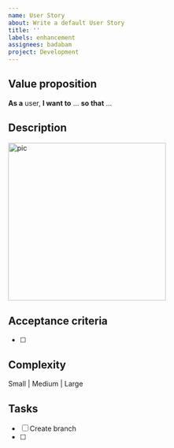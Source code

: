 ```yaml
---
name: User Story
about: Write a default User Story
title: ''
labels: enhancement
assignees: badabam
project: Development
---
```


## Value proposition

**As a** user,
**I want to** ...
**so that** ...

## Description

<img src="" width=320px alt="pic">

## Acceptance criteria

- [ ]

## Complexity

Small | Medium | Large

## Tasks

- [ ] Create branch
- [ ]